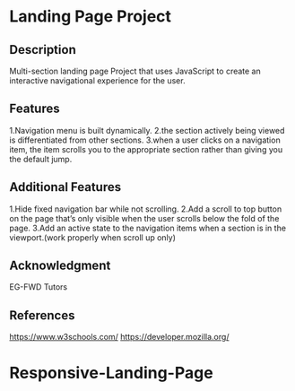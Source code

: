 # Landing Page Project

## Description
Multi-section landing page Project that uses JavaScript to create an interactive navigational experience for the user.

## Features
1.Navigation menu is built dynamically. 
2.the section actively being viewed is differentiated from other sections.
3.when a user clicks on a navigation item, the item scrolls you to the appropriate section rather than giving you the default jump.

## Additional Features
1.Hide fixed navigation bar while not scrolling.
2.Add a scroll to top button on the page that’s only visible when the user scrolls below the fold of the page.
3.Add an active state to the navigation items when a section is in the viewport.(work properly when scroll up only)

## Acknowledgment
EG-FWD Tutors

## References
https://www.w3schools.com/
https://developer.mozilla.org/


# Responsive-Landing-Page
